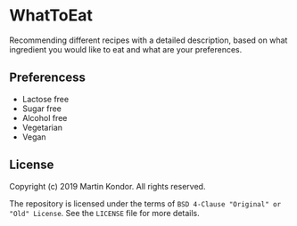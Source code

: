 # WhatToEat

Recommending different recipes with a detailed description, based on what ingredient you would like to eat and what are your preferences.

## Preferencess

* Lactose free
* Sugar free
* Alcohol free
* Vegetarian
* Vegan

## License

Copyright (c) 2019 Martin Kondor.
All rights reserved.

The repository is licensed under the terms of ```BSD 4-Clause "Original" or "Old" License```.
See the ```LICENSE``` file for more details.
